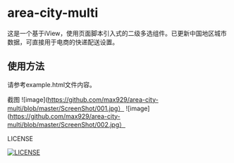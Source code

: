 # area-city-multi
这是一个基于iView，使用页面脚本引入式的二级多选组件。已更新中国地区城市数据，可直接用于电商的快递配送设置。

## 使用方法
请参考example.html文件内容。

截图
![image](https://github.com/max929/area-city-multi/blob/master/ScreenShot/001.jpg）
![image](https://github.com/max929/area-city-multi/blob/master/ScreenShot/002.jpg）

LICENSE

[![LICENSE](https://img.shields.io/badge/license-Anti%20996-blue.svg)](https://github.com/996icu/996.ICU/blob/master/LICENSE)